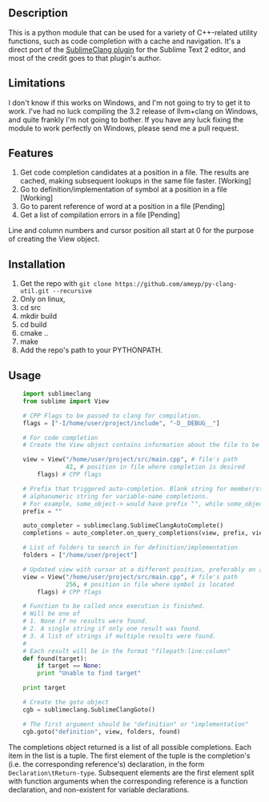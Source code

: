 ## Description

This is a python module that can be used for a variety of C++-related utility functions, such as code completion with a cache and navigation.
It's a direct port of the [SublimeClang plugin](https://github.com/quarnster/SublimeClang) for the Sublime Text 2 editor, and most of the credit goes to that plugin's author.

## Limitations

I don't know if this works on Windows, and I'm not going to try to get it to work. I've had no luck compiling the 3.2 release of llvm+clang on Windows, and quite frankly I'm not going to bother. If you have any luck fixing the module to work perfectly on Windows, please send me a pull request.

## Features

1. Get code completion candidates at a position in a file.
The results are cached, making subsequent lookups in the same file faster. [Working]
2. Go to definition/implementation of symbol at a position in a file [Working]
3. Go to parent reference of word at a position in a file [Pending]
4. Get a list of compilation errors in a file [Pending]

Line and column numbers and cursor position all start at 0 for the purpose of creating the View object.

## Installation

1. Get the repo with `git clone https://github.com/ameyp/py-clang-util.git --recursive`
2. Only on linux,
  1. cd src
  2. mkdir build
  3. cd build
  4. cmake ..
  5. make
3. Add the repo's path to your PYTHONPATH.

## Usage
```python
    import sublimeclang
    from sublime import View

    # CPP Flags to be passed to clang for compilation.
    flags = ["-I/home/user/project/include", "-D__DEBUG__"]

    # For code completion
    # Create the View object contains information about the file to be parsed.

    view = View("/home/user/project/src/main.cpp", # file's path
    	        42, # position in file where completion is desired
		flags) # CPP flags

    # Prefix that triggered auto-completion. Blank string for member/static completions,
    # alphanumeric string for variable-name completions.
    # For example, some_object-> would have prefix "", while some_object->s would have prefix "s"
    prefix = ""

    auto_completer = sublimeclang.SublimeClangAutoComplete()
    completions = auto_completer.on_query_completions(view, prefix, view.position)

    # List of folders to search in for definition/implementation
    folders = ["/home/user/project"]

    # Updated view with cursor at a different position, preferably on a symbol
    view = View("/home/user/project/src/main.cpp", # file's path
    	        256, # position in file where symbol is located
		flags) # CPP flags

    # Function to be called once execution is finished.
    # Will be one of
    # 1. None if no results were found.
    # 2. A single string if only one result was found.
    # 3. A list of strings if multiple results were found.
    #
    # Each result will be in the format "filepath:line:column"
    def found(target):
    	if target == None:
	    print "Unable to find target"

	print target

    # Create the goto object
    cgb = sublimeclang.SublimeClangGoto()

    # The first argument should be "definition" or "implementation"
    cgb.goto("definition", view, folders, found)

```
The completions object returned is a list of all possible completions. Each item in the list is a tuple.
The first element of the tuple is the completion's (i.e. the corresponding reference's) declaration, in the form `Declaration\tReturn-type`.
Subsequent elements are the first element split with function arguments when the corresponding reference is a function declaration, and non-existent for variable declarations.